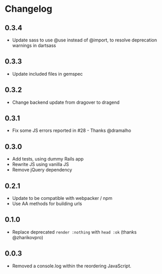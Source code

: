 # Changelog

## 0.3.4

- Update sass to use @use instead of @import, to resolve deprecation warnings in dartsass

## 0.3.3

- Update included files in gemspec

## 0.3.2

- Change backend update from dragover to dragend

## 0.3.1

- Fix some JS errors reported in #28 - Thanks @dramalho

## 0.3.0

- Add tests, using dummy Rails app
- Rewrite JS using vanilla JS
- Remove jQuery dependency

## 0.2.1

- Update to be compatible with webpacker / npm
- Use AA methods for building urls

## 0.1.0

- Replace deprecated `render :nothing` with `head :ok` (thanks @zharikovpro)

## 0.0.3

- Removed a console.log within the reordering JavaScript.
